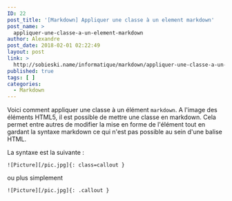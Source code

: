 ```yaml
---
ID: 22
post_title: '[Markdown] Appliquer une classe à un element markdown'
post_name: >
  appliquer-une-classe-a-un-element-markdown
author: Alexandre
post_date: 2018-02-01 02:22:49
layout: post
link: >
  http://sobieski.name/informatique/markdown/appliquer-une-classe-a-un-element-markdown/
published: true
tags: [ ]
categories:
  - Markdown
---
```

Voici comment appliquer une classe à un élément <code>markdown</code>. A l'image des éléments HTML5, il est possible de mettre une classe en markdown. Cela permet entre autres de modifier la mise en forme de l'élément tout en gardant la syntaxe markdown ce qui n'est pas possible au sein d'une balise HTML.

La syntaxe est la suivante :
<pre><code>![Picture][/pic.jpg]{: class=callout }</code></pre>
ou plus simplement
<pre><code>![Picture][/pic.jpg]{: .callout }</code></pre>